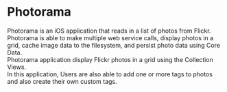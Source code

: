 # Photorama
Photorama is an iOS application that reads in a list of photos from Flickr.  
Photorama is able to make multiple web service calls, display photos in a grid, cache image
data to the filesystem, and persist photo data using Core Data.  
Photorama application display Flickr photos in a grid using the Collection Views.    
In this application, Users are also able to add one or more tags to photos and also create their own custom tags.

